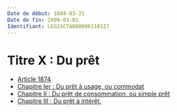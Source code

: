 ```yaml
---
Date de début: 1804-03-21
Date de fin: 2999-01-01
Identifiant: LEGISCTA000006118127
---
```


<h1>Titre X : Du prêt</h1>

- [Article 1874](article_1874.md)
- [Chapitre Ier : Du prêt à usage, ou commodat](chapitre_ier/README.md)
- [Chapitre II : Du prêt de consommation, ou simple prêt](chapitre_ii/README.md)
- [Chapitre III : Du prêt à intérêt.](chapitre_iii/README.md)
